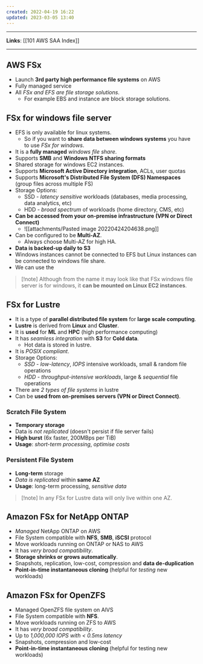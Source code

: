```yaml
---
created: 2022-04-19 16:22
updated: 2023-03-05 13:40
---
```

---
**Links**: [[101 AWS SAA Index]]

---
## AWS FSx
- Launch **3rd party high performance file systems** on AWS
- Fully managed service
- All *FSx and EFS are file storage solutions*. 
	- For example EBS and instance are block storage solutions.

## FSx for windows file server
-   EFS is only available for linux systems. 
	- So if you want to **share data between windows systems** you have to use *FSx for windows*. 
- It is a **fully managed** *windows file share*.
- Supports **SMB** and **Windows NTFS sharing formats**
- Shared storage for windows EC2 instances.
- Supports **Microsoft Active Directory integration**, ACLs, user quotas
- Supports **Microsoft's Distributed File System (DFS) Namespaces** (group files across multiple FS)
- Storage Options:
	- SSD - *latency sensitive* workloads (databases, media processing, data analytics, etc)
	- HDD - *broad spectrum* of workloads (home directory, CMS, etc)
- **Can be accessed from your on-premise infrastructure (VPN or Direct Connect)**
	- ![[attachments/Pasted image 20220424204638.png]]
- Can be configured to be **Multi-AZ**.
	- Always choose Multi-AZ for high HA.
- **Data is backed-up daily to S3**
- Windows instances cannot be connected to EFS but Linux instances can be connected to windows file share.
- We can use the 

> [!note] Although from the name it may look like that FSx windows file server is for windows, it **can be mounted on Linux EC2 instances**.

## FSx for Lustre
- It is a type of **parallel distributed file system** for **large scale computing**.
- **Lustre** is derived from **Linux** and **Cluster**.
- It is **used** for **ML** and **HPC** (high performance computing)
- It has *seamless integration* with **S3** for **Cold data**. 
	- Hot data is stored in lustre.
- It is *POSIX compliant*.
- Storage Options:
	- *SSD* - *low-latency*, *IOPS* intensive workloads, small & random file operations
	- *HDD* - *throughput-intensive workloads*, large & *sequential* file operations
- There are *2 types of file systems* in lustre
- Can be **used from on-premises servers (VPN or Direct Connect)**.

### Scratch File System
- **Temporary storage**
- Data is *not replicated* (doesn't persist if file server fails)
- **High burst** (6x faster, 200MBps per TiB)
- **Usage**: *short-term processing*, *optimise costs*

### Persistent File System
- **Long-term** storage
- *Data is replicated* within **same AZ**
- **Usage**: long-term processing, *sensitive data*

> [!note] In any FSx for Lustre data will only live within one AZ.

## Amazon FSx for NetApp ONTAP
- *Managed* NetApp ONTAP on AWS
- File System compatible with **NFS**, **SMB**, **iSCSI** protocol
- Move workloads running on ONTAP or NAS to AWS
- It has *very broad compatibility*.
- **Storage shrinks or grows automatically**.
- Snapshots, replication, low-cost, compression and **data de-duplication**
- **Point-in-time instantaneous cloning** (helpful for *testing* new workloads)

## Amazon FSx for OpenZFS
- Managed OpenZFS file system on AlVS
- File System compatible with **NFS**.
- Move workloads running on ZFS to AWS
- It has *very broad compatibility*.
- Up to *1,000,000 lOPS with < 0.5ms latency*
- Snapshots, compression and low-cost 
- **Point-in-time instantaneous cloning** (helpful for testing new workloads)